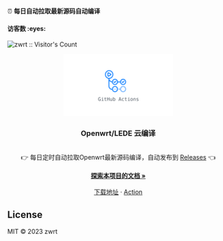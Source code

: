 ⏰ **每日自动拉取最新源码自动编译**
<h4 align="left">访客数 :eyes:</h4>
<p align="left"><img src="https://profile-counter.glitch.me/zwrt/count.svg" alt="zwrt :: Visitor's Count" /></p>
<p align="center">
  <a href="https://github.com/djzng/OpenWrt">
    <img src="./diy/action.jpg" alt="Logo" width="250" />
  </a>
  <h3 align="center">Openwrt/LEDE 云编译</h3>
  <p align="center">
    <br />
    👉 每日定时自动拉取Openwrt最新源码编译，自动发布到 <a href="https://github.com/zwrt/OpenWrt/releases">Releases</a> 👈
    <br />
    <br />
    <a href="https://github.com/zwrt/OpenWrt"><strong>探索本项目的文档 »</strong></a>
    <br />
    <br />
    <a href="https://github.com/zwrt/OpenWrt/releases">下载地址</a>
    ·
    <a href="https://github.com/zwrt/OpenWrt/actions">Action</a>
  </p>
  
## License

MIT © 2023 zwrt
